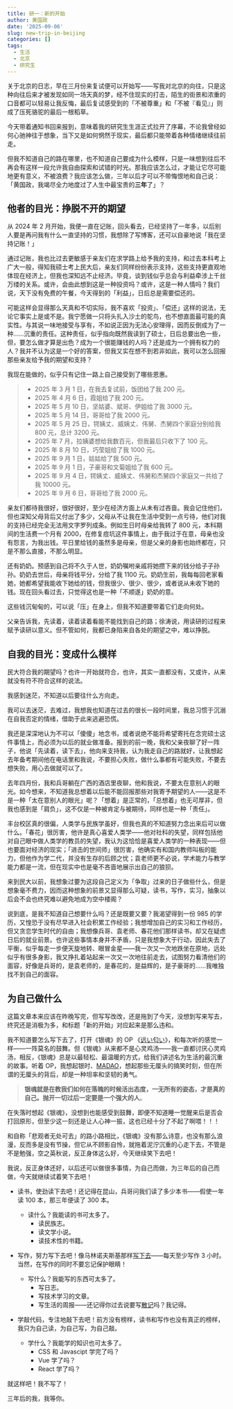 ```yaml
---
title: 研一：新的开始
author: 黄国政
date: '2025-09-06'
slug: new-trip-in-beijing
categories: []
tags:
  - 生活
  - 北京
  - 研究生
---
```


<!--more-->

关于北京的日志，早在三月份来复试便可以开始写——写我对北京的向往，只是这种向往后来才被发现如同一场天真的梦，经不住现实的打击，陌生的街景和浓重的口音都可以轻易让我反悔，最后复试感受到的「不被尊重」和「不被『看见』」则成了压死骆驼的最后一根稻草。

今天带着通知书回来报到，意味着我的研究生生涯正式拉开了序幕，不论我曾经如何心驰神往于想象，当下又是如何惘然于现实，最后都只能带着各种情绪继续往前走。

但我不知道自己的路在哪里，也不知道自己要成为什么模样，只是一味想到往后不再会有这样一段允许我自由探索和试错的时光。那我应该怎么过，才能让它尽可能地更有意义，不被浪费？我应该怎么做，三年以后才可以不带悔恨地和自己说：「黄国政，我竭尽全力地度过了人生中最宝贵的**三年**了」？

## 他者的目光：挣脱不开的期望

从 2024 年 2 月开始，我便一直在记账，回头看去，已经坚持了一年多，以后别人要是再问我有什么一直坚持的习惯，我想除了写博客，还可以自豪地说「我在坚持记账！」

通过记账，我也比过去更敏感于亲友们在求学路上给予我的支持，和过去本科考上广大一般，得知我硕士考上民大后，亲友们同样纷纷表示支持，这些支持更直观地体现在经济上，但我也深知远不止经济。毕竟，谈到钱似乎总会与利益牵涉上千丝万缕的关系。或许，会由此想到这是一种投资吗？或许，这是一种人情吗？我们说，天下没有免费的午餐，今天得到的「利益」，日后总是需要偿还的。

可能这样会显得那么天真和不切实际，我不喜欢「投资」、「偿还」这样的说法，无论它事实上是或不是。我宁愿做一只将头扎入沙土的鸵鸟，也不想直面最可能的真实性。与其说一味地接受与享有，不如说正因为无法心安理得，因而反倒成为了一种……沉重的责任。这种责任，似乎指向既然我读到了硕士，日后总要出色一些，但，要怎么做才算是出色？成为一个很能赚钱的人吗？还是成为一个拥有权力的人？我并不认为这是一个好的答案，但我又实在想不到若非如此，我可以怎么回报那些亲友给予我的期望和支持？

我现在能做的，似乎只有记住一路上自己接受到了哪些恩惠。

> * 2025 年 3 月 1 日，在我去复试前，饭团给了我 200 元。  
> * 2025 年 4 月 6 日，霞姐给了我 200 元。  
> * 2025 年 5 月 10 日，坚姑婆、斌哥、伊姐给了我 3000 元。  
> * 2025 年 5 月 14 日，哥哥给了我 2000 元。  
> * 2025 年 5 月 25 日，锷姨丈、威姨丈、伟舅、杰舅四个家庭分别给我 800 元，总计 3200 元。  
> * 2025 年 7 月，拉姨婆想给我数百元，但我最后只收下了 100 元。  
> * 2025 年 8 月 10 日，巧莹姐给了我 1000 元。  
> * 2025 年 9 月 1 日，姑姑给了我 500 元。  
> * 2025 年 9 月 1 日，子豪哥和文菊姐给了我 600 元。  
> * 2025 年 9 月 4 日，锷姨丈、威姨丈、伟舅和杰舅四个家庭又一共给了我 10000 元。  
> * 2025 年 9 月 6 日，哥哥给了我 2000 元。

亲友们都待我很好，很好很好，至少在经济方面上从未有过吝啬。我会记住他们，但也深知父母背后又付出了多少，父母从不让我在生活中受到一点亏待，他们对我的支持已经完全无法用文字罗列成条。例如生日时母亲给我转了 800 元，本科期间的生活费一个月有 2000，在修复痘坑这件事情上，由于我过于在意，母亲也没有怨言，为我出钱。平日里给钱的虽然多是母亲，但是父亲的身影也始终都在，只是不那么直接，不那么明显。

还有奶奶。预感到自己将不久于人世，奶奶嘱咐亲戚将她攒下来的钱分给子子孙孙。奶奶去世后，母亲将钱平分，分给了我 1100 元。奶奶生前，我每每回老家看她，她都希望我能收下她给的钱，但我很少、很少、很少，或者说从未收下她的钱。现在回头看过去，只觉得这也是一种「不顺遂」奶奶的意。

这些钱沉甸甸的，可以说「压」在身上，但我不知道要带着它们走向何处。

父亲告诉我，先读着，读着读着看能不能找到自己的路；徐涛说，用读研的过程来赋予读研以意义。但不管如何，我都已身陷来自各处的期望之中，难以挣脱。

## 自我的目光：变成什么模样

民大符合我的期望吗？也许一开始就符合，也许，其实一直都没有，又或许，从来就没有符不符合这样的说法。

我感到迷茫，不知道以后要往什么方向走。

我可以去迷茫，去难过，我想我也知道在过去的很长一段时间里，我总习惯于沉溺在自我否定的情绪，借助于此来逃避恐慌。

我还是深深地认为不可以「傻傻」地念书，或者说绝不能将希望寄托在念完硕士这件事情上，而必须为以后的就业做准备。报到的前一晚，我和父亲夜聊了好一阵子，他说「先读着，读下去」，他向来支持我，认为我走自己的路就好，让我想起去年备考期间他在电话里和我说，不要担心失败，做什么事都有可能失败，不要去想失败，用心去做就可以了。

去年四月份，我和兵哥躺在广西的酒店里夜聊，他和我说，不要太在意别人的眼光。如今想来，不知道我总想着以后能不能回报那些对我寄予期望的人——这是不是一种「太在意别人的眼光」呢？「想着」是正常的，「总想着」也无可厚非，但我也感到是「肩负」，这不仅是一种被肯定与被期待，同样也是一种「责任」。

丰台校区真的很偏，人类学与民族学虽好，但我也真的不知道努力念出来后可以做什么。「春花」很厉害，他许是真心喜爱人类学——他对社科的失望，同样包括他对自己眼中做人类学的教员的失望，我认为这恰恰是喜爱人类学的一种表现——但也要面对经济的现实；「进击的世间师」很厉害，他确实有和国内教师叫板的能力，但他作为学二代，并没有生存的后顾之忧；袁老师更不必说，学术能力与教学能力都是一流，但在现实中也是毫不吝啬地展示出自己的狼狈。

来到民大以前，我想象过要为这段自己定义为「争取」过来的日子做些什么，但是想象毫不费力，因而这种想象的前景又显得那么可疑，读书，写作，实习，抽象以后会不会也终究难以避免地成为空中楼阁？

说到底，是我不知道自己想要什么吗？还是既要又要？我渴望得到一份 985 的学历，又惶恐于没有尽早进入社会积累工作经验；我想增加自己的实习和工作经历，但又贪恋学生时代的自由；我想像兵哥、袁老师、春花他们那样读书，却又在疑虑日后的就业前景。也许这些事情本身并不矛盾，只是我想象大于行动，因此失去了平衡，似乎每走一步便天旋地转、眼冒金星——我一次又一次地跌坐在原地，远处似乎有很多身影，我又挣扎着站起来一次又一次地往前走去，试图努力看清他们的面容，好像是兵哥的，是袁老师的，是春花的，是益辉的，是子豪哥的……我唯独找不到自己的面容。

## 为自己做什么

这篇文章本来应该在昨晚写完，但写写改改，还是拖到了今天，没想到写来写去，终究还是消极为多，和标题「新的开始」对应起来是那么违和。

我不知道要怎么写下去了，打开《银魂》的 OP 《[远い匂い](https://music.163.com/#/song?id=4950235)》，和每次听的感觉一样——一阵莫名的鼓舞。但《银魂》从来都不是心灵鸡汤——我一直都讨厌心灵鸡汤，相反，《银魂》总是以最轻松、最温暖的方式，给我们讲述名为生活的最沉重的故事。听着 OP，我想起银时、[MADAO](https://medium.com/@davegumba/gintama-analysis-philosophy-of-madao-c02570efe461)，想起那些无厘头的搞笑时刻，但在所谓的无厘头的背后，却是一种坦率和坚韧的勇气。

> **银魂就是在教我们如何在落魄的时候活出态度，一无所有的姿态，才是真的自己。抛开一切过后一定要是一个强大的人**。

在失落时想起《银魂》，没想到也能感受到鼓舞，即便不知道睡一觉醒来后是否会打回原形，但至少这一刻还是让人心神一振，这也已经十分了不起了啊喂！！！

和自称「悲观者无处可去」的路小路相比，《银魂》没有那么诗意，也没有那么浪漫，反而多是没有节操，但它从不顾影自怜，就拖着泥泞沉重的心走下去，不管是不是勉强，空之英秋说，反正身体这么好，今天继续笑下去吧！

我说，反正身体还好，以后还可以做很多事情，为自己而做，为三年后的自己而做，今天就继续试着笑下去吧！

* 读书，使劲读下去吧！还记得在昆山，兵哥问我们读了多少本书——假使一年读 100 本，那三年便读了 300 本。
  * 读什么？我能读的书可太多了。
    * 读民族志。
    * 读文学小说。
    * 读技术性的书籍。

* 写作，努力写下去吧！像马林诺夫斯基那样[写下去](https://guozheng.rbind.io/posts/2025/03/be-honest-like-malinowski/)——每天至少写作 3 小时。当然，在写作的同时不要忘记保护眼睛！
  * 写什么？我能写的东西可太多了。
    * 写日志。
    * 写技术学习的文章。
    * 写生活的周报——还记得你过去说要写[散记](https://guozheng.rbind.io/posts/2025/01/social-anthro-weekly-0/)吗？我记得。
    
* 学敲代码，专注地敲下去吧！前方没有榜样，读书和写作也没有真正的榜样，我只为自己读，为自己写，为自己敲。
  * 学什么？我能学的知识也可太多了。
    * CSS 和 Javascipt 学完了吗？
    * Vue 学了吗？
    * React 学了吗？

就这样吧！我不写了！

三年后的我，我等你。